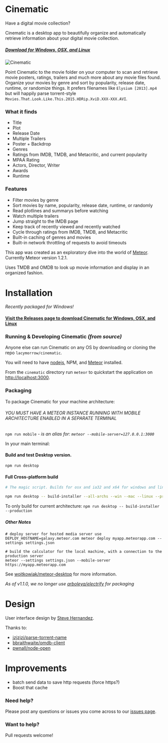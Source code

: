 Cinematic
===========

Have a digital movie collection?

Cinematic is a desktop app to beautifully organize and automatically retrieve information about your digital movie collection. 

##### [Download for Windows, OSX, and Linux](https://github.com/lacymorrow/cinematic/releases)

![Cinematic](http://lacymorrow.com/images/cinematic.gif)


Point Cinematic to the movie folder on your computer to scan and retrieve movie posters, ratings, trailers and much more about any movie files found. Organize your movies by genre and sort by popularity, release date, runtime, or randomize things. It prefers filenames like `Elysium [2013].mp4` but will happily parse torrent-style `Movies.That.Look.Like.This.2015.HDRip.XviD.XXX-XXX.AVI`.

### What it finds

* Title
* Plot
* Release Date
* Multiple Trailers
* Poster + Backdrop
* Genres
* Ratings from IMDB, TMDB, and Metacritic, and current popularity
* MPAA Rating
* Actors, Director, Writer
* Awards
* Runtime

### Features

* Filter movies by genre
* Sort movies by name, popularity, release date, runtime, or randomly
* Read plotlines and summarys before watching
* Watch multiple trailers
* Jump straight to the IMDB page
* Keep track of recently viewed and recently watched
* Cycle through ratings from IMDB, TMDB, and Metacritic
* Built-in caching of genres and movies
* Built-in network throttling of requests to avoid timeouts

This app was created as an exploratory dive into the world of [Meteor](http://meteor.com). Currently Meteor version 1.2.1.

Uses TMDB and OMDB to look up movie information and display in an organized fashion.

# Installation

_Recently packaged for Windows!_

#### [Visit the Releases page to download Cinematic for Windows, OSX, and Linux](https://github.com/lacymorrow/cinematic/releases)


### Running & Developing Cinematic _(from source)_

Anyone else can run Cinematic on any OS by downloading or cloning the repo `lacymorrow/cinematic`. 

You will need to have [nodejs](http://nodejs.org), NPM, and [Meteor](https://www.meteor.com/install) installed.

From the `cinematic` directory run `meteor` to quickstart the application on [http://localhost:3000](http://localhost:3000).

### Packaging

To package Cinematic for your machine architecture:

###### YOU MUST HAVE A METEOR INSTANCE RUNNING WITH MOBILE ARCHITECTURE ENABLED IN A SEPARATE TERMINAL

`npm run mobile` - _is an alias for: `meteor --mobile-server=127.0.0.1:3000`_

In your main terminal:


#### Build and test Desktop version. 

`npm run desktop`


#### Full Cross-platform build

```bash
# The magic script. Builds for osx and ia32 and x64 for windows and linux. 

npm run desktop -- build-installer --all-archs --win --mac --linux --production

```

To only build for current architecture: `npm run desktop -- build-installer --production`



##### Other Notes

```
# deploy server for hosted media server use
DEPLOY_HOSTNAME=galaxy.meteor.com meteor deploy myapp.meteorapp.com --settings settings.json

# build the calculator for the local machine, with a connection to the production server
meteor --settings settings.json --mobile-server https://myapp.meteorapp.com  
```


See [wojtkowiak/meteor-desktop](https://github.com/wojtkowiak/meteor-desktop) for more information.

_As of v1.1.0, we no longer use [arboleya/electrify](https://github.com/arboleya/electrify) for packaging_


# Design
User interface design by [Steve Hernandez](http://slhernandez.com/2013/09/10/Movie-App/).

Thanks to:

* [jzjzjzj/parse-torrent-name](https://github.com/jzjzjzj/parse-torrent-name)
* [bbraithwaite/omdb-client](https://github.com/bbraithwaite/omdb-client)
* [pwnall/node-open](https://github.com/pwnall/node-open)


# Improvements
* batch send data to save http requests (force https?)
* Boost that cache


### Need help?

Please post any questions or issues you come across to our [issues page](https://github.com/lacymorrow/cinematic/issues).

### Want to help?

Pull requests welcome!
